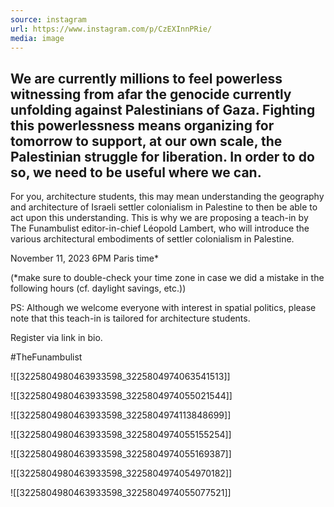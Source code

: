 ```yaml
---
source: instagram
url: https://www.instagram.com/p/CzEXInnPRie/
media: image
---
```


## We are currently millions to feel powerless witnessing from afar the genocide currently unfolding against Palestinians of Gaza. Fighting this powerlessness means organizing for tomorrow to support, at our own scale, the Palestinian struggle for liberation. In order to do so, we need to be useful where we can.

For you, architecture students, this may mean understanding the geography and architecture of Israeli settler colonialism in Palestine to then be able to act upon this understanding. This is why we are proposing a teach-in by The Funambulist editor-in-chief Léopold Lambert, who will introduce the various architectural embodiments of settler colonialism in Palestine.

November 11, 2023
6PM Paris time*

(*make sure to double-check your time zone in case we did a mistake in the following hours
(cf. daylight savings, etc.))

PS: Although we welcome everyone with interest in spatial politics, please note that this teach-in is tailored for architecture students.

Register via link in bio.

#TheFunambulist

![[3225804980463933598_3225804974063541513]]

![[3225804980463933598_3225804974055021544]]

![[3225804980463933598_3225804974113848699]]

![[3225804980463933598_3225804974055155254]]

![[3225804980463933598_3225804974055169387]]

![[3225804980463933598_3225804974054970182]]

![[3225804980463933598_3225804974055077521]]

